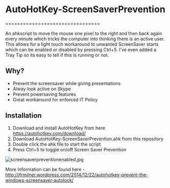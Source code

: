 # AutoHotKey-ScreenSaverPrevention
================================

An ahkscript to move the mouse one pixel to the right and then back again every minute which tricks the computer into thinking there is an active user. 
This allows for a light touch workaround to unwanted ScreenSaver starts which can be enabled or disabled by pressing Ctrl+5. 
I’ve even added a Tray Tip so its easy to tell if this is running or not.

## Why?
+ Prevent the screensaver while giving presentations
+ Alway look active on Skype
+ Prevent powersaving features
+ Great workaround for enforced IT Policy

## Installation
1. Download and install AutoHotKey from here https://autohotkey.com/download/
2. Download AutoHotKey-ScreenSaverPrevention.ahk from this repository
3. Double click the ahk file to start the script
4. Press Ctrl+5 to toggle on/off Screen Saver Prevention

![screensaverpreventionenabled.jpg](https://jfrmilner.files.wordpress.com/2014/12/screensaverpreventionenabled.jpg)

More Information can be found here - http://jfrmilner.wordpress.com/2014/12/22/autohotkey-prevent-the-windows-screensaver-autolock/
